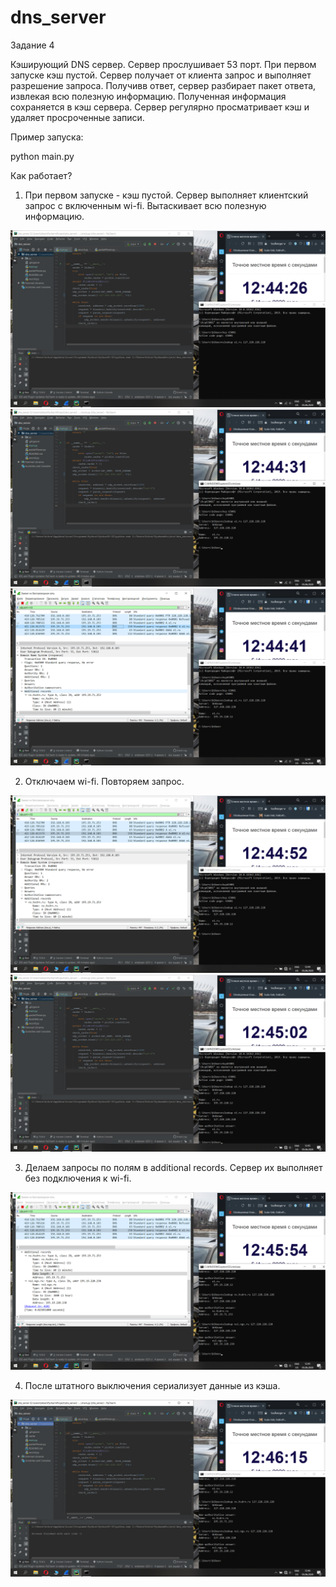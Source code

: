 # dns_server
Задание 4

Кэширующий DNS сервер. Сервер прослушивает 53 порт. При первом запуске кэш пустой. Сервер получает от клиента запрос и выполняет разрешение запроса. Получивв ответ, сервер разбирает пакет ответа, извлекая всю полезную информацию. Полученная информация сохраняется в кэш сервера. Сервер регулярно просматривает кэш и удаляет просроченные записи.

Пример запуска:

python main.py

Как работает?

1) При первом запуске - кэш пустой. Сервер выполняет клиентский запрос с включенным wi-fi. Вытаскивает всю полезную информацию.

![Первый запуск - кэша нет](screnshoots/1.png)
![Выполняем запрос](screnshoots/2.png)
![Смотрим содержимое ответа](screnshoots/3.png)

2) Отключаем wi-fi. Повторяем запрос.

![Отключили wi-fi](screnshoots/4.png)
![Выполнили повторный запрос](screnshoots/5.png)


3) Делаем запросы по полям в additional records. Сервер их выполняет без подключения к wi-fi.

![Делаем запросы по полям в additional records](screnshoots/6.png)

4) После штатного выключения сериализует данные из кэша.

![Штатное выключение. Кэш сериализуется](screnshoots/8.png)
